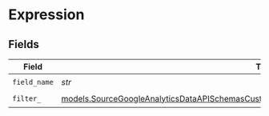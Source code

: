 # Expression


## Fields

| Field                                                                                                                                                                                                          | Type                                                                                                                                                                                                           | Required                                                                                                                                                                                                       | Description                                                                                                                                                                                                    |
| -------------------------------------------------------------------------------------------------------------------------------------------------------------------------------------------------------------- | -------------------------------------------------------------------------------------------------------------------------------------------------------------------------------------------------------------- | -------------------------------------------------------------------------------------------------------------------------------------------------------------------------------------------------------------- | -------------------------------------------------------------------------------------------------------------------------------------------------------------------------------------------------------------- |
| `field_name`                                                                                                                                                                                                   | *str*                                                                                                                                                                                                          | :heavy_check_mark:                                                                                                                                                                                             | N/A                                                                                                                                                                                                            |
| `filter_`                                                                                                                                                                                                      | [models.SourceGoogleAnalyticsDataAPISchemasCustomReportsArrayDimensionFilterDimensionsFilter1Filter](../models/sourcegoogleanalyticsdataapischemascustomreportsarraydimensionfilterdimensionsfilter1filter.md) | :heavy_check_mark:                                                                                                                                                                                             | N/A                                                                                                                                                                                                            |